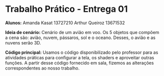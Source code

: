 # Trabalho Prático - Entrega 01

**Alunos:** 
Amanda Kasat 13727210
Arthur Queiroz 13671532

**Ideia de cenário:**
Cenário de um avião em voo. Os 5 objetos que compõem a cena são: avião, nuvem, pássaros, sol e o oceano. Desses, o avião e as nuvens serão 3D. 

**Código principal:**
Usamos o código disponibilizado pelo professor para as atividades práticas para configurar a tela, os shaders e aproveitar outras funções. A partir desse código fornecido em sala, fizemos as alterações correspondentes ao nosso trabalho. 